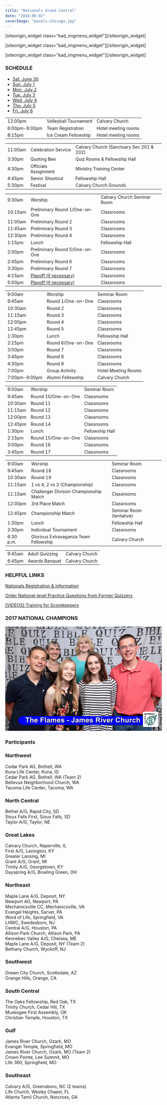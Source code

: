 ```yaml
---
title: "Nationals Grand Central"
date: "2016-05-02"
coverImage: "pexels-chicago.jpg"
---
```


\[siteorigin\_widget class="kad\_imgmenu\_widget"\]\[/siteorigin\_widget\]

\[siteorigin\_widget class="kad\_imgmenu\_widget"\]\[/siteorigin\_widget\]

\[siteorigin\_widget class="kad\_imgmenu\_widget"\]\[/siteorigin\_widget\]

### SCHEDULE

- [Sat. June 30](#sctab8770)
- [Sun. July 1](#sctab8771)
- [Mon. July 2](#sctab8772)
- [Tue. July 3](#sctab8773)
- [Wed. July 4](#sctab8774)
- [Thu. July 5](#sctab8775)
- [Fri. July 6](#sctab8776)

<table style="width:100%; " class="easy-table easy-table-default "><tbody><tr><td>12:00pm</td><td>Volleyball Tournament</td><td>Calvary Church</td></tr><tr><td>6:00pm-8:00pm</td><td>Team Registration</td><td>Hotel meeting rooms</td></tr><tr><td>8:15pm</td><td>Ice Cream Fellowship</td><td>Hotel meeting rooms</td></tr></tbody></table>

<table style="width:100%; " class="easy-table easy-table-default "><tbody><tr><td>11:00am</td><td>Celebration Service</td><td>Calvary Church (Sanctuary Sec 201 &amp; 202)</td></tr><tr><td>3:30pm</td><td>Quoting Bee</td><td>Quiz Rooms &amp; Fellowship Hall</td></tr><tr><td>4:30pm</td><td>Officials Assignment</td><td>Ministry Training Center</td></tr><tr><td>4:45pm</td><td>Senior Shootout</td><td>Fellowship Hall</td></tr><tr><td>5:30pm</td><td>Festival</td><td>Calvary Church Grounds</td></tr></tbody></table>

<table style="width:100%; " class="easy-table easy-table-default "><tbody><tr><td>9:30am</td><td>Worship</td><td>Calvary Church Seminar Room</td></tr><tr><td>10:15am</td><td>Preliminary Round 1/One-on-One</td><td>Classrooms</td></tr><tr><td>11:00am</td><td>Preliminary Round 2</td><td>Classrooms</td></tr><tr><td>11:45am</td><td>Preliminary Round 3</td><td>Classrooms</td></tr><tr><td>12:30pm</td><td>Preliminary Round 4</td><td>Classrooms</td></tr><tr><td>1:15pm</td><td>Lunch</td><td>Fellowship Hall</td></tr><tr><td>2:00pm</td><td>Preliminary Round 5/One-on-One</td><td>Classrooms</td></tr><tr><td>2:45pm</td><td>Preliminary Round 6</td><td>Classrooms</td></tr><tr><td>3:30pm</td><td>Preliminary Round 7</td><td>Classrooms</td></tr><tr><td>4:15pm</td><td><a href="https://youtu.be/s2R2sH2ScBM?t=2s" target="_blank" rel="noopener noreferrer">Playoff (if necessary)</a></td><td>Classrooms</td></tr><tr><td>5:00pm</td><td><a href="https://youtu.be/s2R2sH2ScBM?t=2s" target="_blank" rel="noopener noreferrer">Playoff (if necessary)</a></td><td>Classrooms</td></tr></tbody></table>

<table style="width:100%; " class="easy-table easy-table-default "><tbody><tr><td>9:00am</td><td>Worship</td><td>Seminar Room</td></tr><tr><td>9:45am</td><td>Round 1/One-on-One</td><td>Classrooms</td></tr><tr><td>10:30am</td><td>Round 2</td><td>Classrooms</td></tr><tr><td>11:15am</td><td>Round 3</td><td>Classrooms</td></tr><tr><td>12:00pm</td><td>Round 4</td><td>Classrooms</td></tr><tr><td>12:45pm</td><td>Round 5</td><td>Classrooms</td></tr><tr><td>1:30pm</td><td>Lunch</td><td>Fellowship Hall</td></tr><tr><td>2:15pm</td><td>Round 6/One-on-One</td><td>Classrooms</td></tr><tr><td>3:00pm</td><td>Round 7</td><td>Classrooms</td></tr><tr><td>3:45pm</td><td>Round 8</td><td>Classrooms</td></tr><tr><td>4:30pm</td><td>Round 9</td><td>Classrooms</td></tr><tr><td>7:00pm</td><td>Group Activity</td><td>Hotel Meeting Rooms</td></tr><tr><td>7:00pm-9:00pm</td><td>Alumni Fellowship</td><td>Calvary Church</td></tr></tbody></table>

<table style="width:100%; " class="easy-table easy-table-default "><tbody><tr><td>9:00am</td><td>Worship</td><td>Seminar Room</td></tr><tr><td>9:45am</td><td>Round 10/One-on-One</td><td>Classrooms</td></tr><tr><td>10:30am</td><td>Round 11</td><td>Classrooms</td></tr><tr><td>11:15am</td><td>Round 12</td><td>Classrooms</td></tr><tr><td>12:00pm</td><td>Round 13</td><td>Classrooms</td></tr><tr><td>12:45pm</td><td>Round 14</td><td>Classrooms</td></tr><tr><td>1:30pm</td><td>Lunch</td><td>Fellowship Hall</td></tr><tr><td>2:15pm</td><td>Round 15/One-on-One</td><td>Classrooms</td></tr><tr><td>3:00pm</td><td>Round 16</td><td>Classrooms</td></tr><tr><td>3:45pm</td><td>Round 17</td><td>Classrooms</td></tr></tbody></table>

<table style="width:100%; " class="easy-table easy-table-default "><tbody><tr><td>9:00am</td><td>Worship</td><td>Seminar Room</td></tr><tr><td>9:45am</td><td>Round 18</td><td>Classrooms</td></tr><tr><td>10:30am</td><td>Round 19</td><td>Classrooms</td></tr><tr><td>11:15am</td><td>1 vs 4; 2 vs 3 (Championship)</td><td>Classrooms</td></tr><tr><td>11:15am</td><td>Challenger Division Championship Match</td><td>Classrooms</td></tr><tr><td>12:00pm</td><td>3rd Place Match</td><td>Classrooms</td></tr><tr><td>12:45pm</td><td>Championship Match</td><td>Seminar Room (tentative)</td></tr><tr><td>1:30pm</td><td>Lunch</td><td>Fellowship Hall</td></tr><tr><td>2:30pm</td><td>Individual Tournament</td><td>Classrooms</td></tr><tr><td>6:30 p.m.</td><td>Glorious Extravaganza Team Fellowship</td><td>Calvary Church</td></tr></tbody></table>

<table style="width:100%; " class="easy-table easy-table-default "><tbody><tr><td>9:45am</td><td>Adult Quizzing</td><td>Calvary Church</td></tr><tr><td>6:45pm</td><td>Awards Banquet</td><td>Calvary Church</td></tr></tbody></table>

### HELPFUL LINKS

[Nationals Registration & Information](https://youth.ag.org/Participate/Bible-Quiz/Nationals)

[Order National-level Practice Questions from Former Quizzers](https://www.biblequiz.com/questions/)

[\[VIDEOS\] Training for Scorekeepers](https://www.youtube.com/watch?v=u1jXAshiqwA&list=PLKq6sDn4qSnqA1mzlYV8Ny1xj0sxfDsdI)

### 2017 NATIONAL CHAMPIONS

[![](images/2017-JRC-The-Flames.jpg)](https://www.biblequiz.com/wp-content/uploads/2018/06/2017-JRC-The-Flames.jpg)

### Participants

### Northwest

Cedar Park AG, Bothell, WA  
Kuna Life Center, Kuna, ID  
Cedar Park AG, Bothell, WA (Team 2)  
Bellevue Neighborhood Church, WA  
Tacoma Life Center, Tacoma, WA

### North Central

Bethel A/G, Rapid City, SD  
Sioux Falls First, Sioux Falls, SD  
Taylor A/G, Taylor, NE

### Great Lakes

Calvary Church, Naperville, IL  
First A/G, Lexington, KY  
Greater Lansing, MI  
Grant A/G, Grant, MI  
Trinity A/G, Georgetown, KY  
Dayspring A/G, Bowling Green, OH

### Northeast

Maple Lane A/G, Deposit, NY  
Newport AG, Newport, PA  
Mechanicsville CC, Mechanicsville, VA  
Evangel Heights, Sarver, PA  
Word of Life, Springfield, VA  
LHWC, Swedesboro, NJ  
Central A/G, Houston, PA  
Allison Park Church, Allison Park, PA  
Kennebec Valley A/G, Chelsea, ME  
Maple Lane A/G, Deposit, NY (Team 2)  
Bethany Church, Wyckoff, NJ

### Southwest

Dream City Church, Scottsdale, AZ  
Orange Hills, Orange, CA

### South Central

The Oaks Fellowship, Red Oak, TX  
Trinity Church, Cedar Hill, TX  
Muskogee First Assembly, OK  
Christian Temple, Houston, TX

### Gulf

James River Church, Ozark, MO  
Evangel Temple, Springfield, MO  
James River Church, Ozark, MO (Team 2)  
Crown Pointe, Lee Summit, MO  
Life 360, Springfield, MO

### Southeast

Calvary A/G, Greensboro, NC (2 teams)  
Life Church, Wesley Chapel, FL  
Atlanta Tamil Church, Norcross, GA
